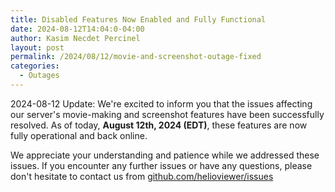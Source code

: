 ```yaml
--- 
title: Disabled Features Now Enabled and Fully Functional
date: 2024-08-12T14:04:0-04:00
author: Kasim Necdet Percinel
layout: post
permalink: /2024/08/12/movie-and-screenshot-outage-fixed
categories:
  - Outages
---
```


2024-08-12 Update: 
We're excited to inform you that the issues affecting our server's movie-making and screenshot features have been successfully resolved. 
As of today, **August 12th, 2024 (EDT)**, these features are now fully operational and back online.

We appreciate your understanding and patience while we addressed these issues. 
If you encounter any further issues or have any questions, please don't hesitate to contact us from [github.com/helioviewer/issues](https://github.com/Helioviewer-Project/helioviewer.org/issues)

